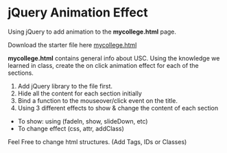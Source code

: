 jQuery Animation Effect
=======================

Using jQuery to add animation to the __mycollege.html__ page.

Download the starter file here [mycollege.html](http://usc.yuanbowang.com/files/lab2/mycollege.html)

__mycollege.html__ contains general info about USC. Using the knowledge we learned in class, create the on click animation effect for each of the sections.

1.  Add jQuery library to the file first.
2.  Hide all the content for each section initially 
3.  Bind a function to the mouseover/click event on the title.
4.  Using 3 different effects to show & change the content of each section
  * To show: using (fadeIn, show, slideDown, etc)
  * To change effect (css, attr, addClass)

Feel Free to change html structures. (Add Tags, IDs or Classes)
